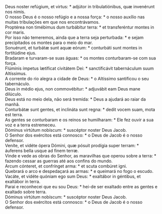 <div class="dropcap text-justify">Deus noster refúgium, et virtus: * adjútor in tribulatiónibus, quæ invenérunt nos nimis.</div>
<div class="dropcap text-justify">O nosso Deus é o nosso refúgio e a nossa força: * o nosso auxílio nas muitas tribulações em que nos encontrávamos.</div>
<div class="text-justify">Proptérea non timébimus dum turbábitur terra: * et transferéntur montes in cor maris.</div>
<div class="text-justify">Por isso não temeremos, ainda que a terra seja perturbada: * e sejam precipitados os montes para o meio do mar.</div>
<div class="text-justify">Sonuérunt, et turbátæ sunt aquæ eórum: * conturbáti sunt montes in fortitúdine ejus.</div>
<div class="text-justify">Bradaram e turvaram-se suas águas: * os montes conturbaram-se com sua força.</div>
<div class="text-justify">Flúminis ímpetus lætíficat civitátem Dei: * sanctificávit tabernáculum suum Altíssimus.</div>
<div class="text-justify">A corrente do rio alegra a cidade de Deus: * o Altíssimo santificou o seu tabernáculo.</div>
<div class="text-justify">Deus in médio ejus, non commovébitur: * adjuvábit eam Deus mane dilúculo.</div>
<div class="text-justify">Deus está no meio dela, não será tremida: * Deus a ajudará ao raiar da manhã.</div>
<div class="text-justify">Conturbátæ sunt gentes, et inclináta sunt regna: * dedit vocem suam, mota est terra.</div>
<div class="text-justify">As gentes se conturbaram e os reinos se humilharam: * Ele fez ouvir a sua voz e a terra estremeceu.</div>
<div class="text-justify">Dóminus virtútum nobíscum: * suscéptor noster Deus Jacob.</div>
<div class="text-justify">O Senhor dos exércitos está connosco: * o Deus de Jacob é o nosso defensor.</div>
<div class="text-justify">Veníte, et vidéte ópera Dómini, quæ pósuit prodígia super terram: * áuferens bella usque ad finem terræ.</div>
<div class="text-justify">Vinde e vede as obras do Senhor, as maravilhas que operou sobre a terra: * fazendo cessar as guerras até aos confins do mundo.</div>
<div class="text-justify">Arcum cónteret, et confrínget arma: * et scuta combúret igni.</div>
<div class="text-justify">Quebrará o arco e despedaçará as armas: * e queimará no fogo o escudo.</div>
<div class="text-justify">Vacáte, et vidéte quóniam ego sum Deus: * exaltábor in géntibus, et exaltábor in terra.</div>
<div class="text-justify">Parai e reconhecei que eu sou Deus: * hei-de ser exaltado entre as gentes e exaltado sobre terra.</div>
<div class="text-justify">Dóminus virtútum nobíscum: * suscéptor noster Deus Jacob.</div>
<div class="text-justify">O Senhor dos exércitos está connosco: * o Deus de Jacob é o nosso defensor.</div>
